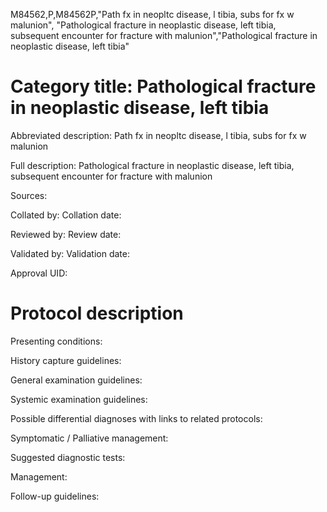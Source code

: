 M84562,P,M84562P,"Path fx in neopltc disease, l tibia, subs for fx w malunion", "Pathological fracture in neoplastic disease, left tibia, subsequent encounter for fracture with malunion","Pathological fracture in neoplastic disease, left tibia"
# Category title: Pathological fracture in neoplastic disease, left tibia

Abbreviated description: Path fx in neopltc disease, l tibia, subs for fx w malunion

Full description: Pathological fracture in neoplastic disease, left tibia, subsequent encounter for fracture with malunion

Sources:

Collated by:
Collation date:

Reviewed by:
Review date:

Validated by:
Validation date:

Approval UID:

# Protocol description

Presenting conditions:

History capture guidelines:

General examination guidelines:

Systemic examination guidelines:

Possible differential diagnoses with links to related protocols:

Symptomatic / Palliative management:

Suggested diagnostic tests:

Management:

Follow-up guidelines:
